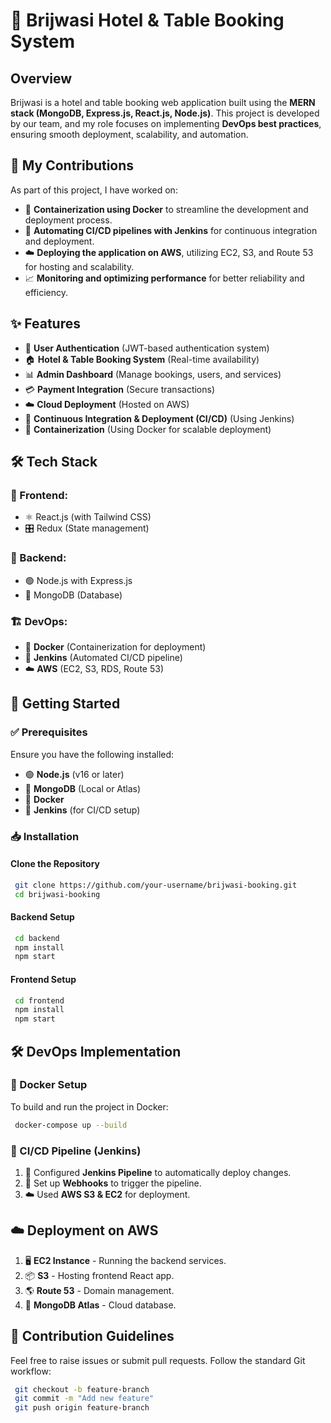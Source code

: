 # 🏨 Brijwasi Hotel & Table Booking System

## Overview
Brijwasi is a hotel and table booking web application built using the **MERN stack (MongoDB, Express.js, React.js, Node.js)**. This project is developed by our team, and my role focuses on implementing **DevOps best practices**, ensuring smooth deployment, scalability, and automation.

## 🚀 My Contributions
As part of this project, I have worked on:
- 🐳 **Containerization using Docker** to streamline the development and deployment process.
- 🔄 **Automating CI/CD pipelines with Jenkins** for continuous integration and deployment.
- ☁️ **Deploying the application on AWS**, utilizing EC2, S3, and Route 53 for hosting and scalability.
- 📈 **Monitoring and optimizing performance** for better reliability and efficiency.

## ✨ Features
- 🔐 **User Authentication** (JWT-based authentication system)
- 🏠 **Hotel & Table Booking System** (Real-time availability)
- 📊 **Admin Dashboard** (Manage bookings, users, and services)
- 💳 **Payment Integration** (Secure transactions)
- ☁️ **Cloud Deployment** (Hosted on AWS)
- 🔄 **Continuous Integration & Deployment (CI/CD)** (Using Jenkins)
- 🐳 **Containerization** (Using Docker for scalable deployment)

## 🛠 Tech Stack
### 🎨 Frontend:
- ⚛️ React.js (with Tailwind CSS)
- 🎛️ Redux (State management)

### 🔧 Backend:
- 🟢 Node.js with Express.js
- 🍃 MongoDB (Database)

### 🏗 DevOps:
- 🐳 **Docker** (Containerization for deployment)
- 🔄 **Jenkins** (Automated CI/CD pipeline)
- ☁️ **AWS** (EC2, S3, RDS, Route 53)

## 🏁 Getting Started
### ✅ Prerequisites
Ensure you have the following installed:
- 🟢 **Node.js** (v16 or later)
- 🍃 **MongoDB** (Local or Atlas)
- 🐳 **Docker**
- 🔄 **Jenkins** (for CI/CD setup)

### 📥 Installation
#### Clone the Repository
```sh
 git clone https://github.com/your-username/brijwasi-booking.git
 cd brijwasi-booking
```

#### Backend Setup
```sh
 cd backend
 npm install
 npm start
```

#### Frontend Setup
```sh
 cd frontend
 npm install
 npm start
```

## 🛠 DevOps Implementation
### 🐳 Docker Setup
To build and run the project in Docker:
```sh
 docker-compose up --build
```

### 🔄 CI/CD Pipeline (Jenkins)
1. 🔧 Configured **Jenkins Pipeline** to automatically deploy changes.
2. 🔗 Set up **Webhooks** to trigger the pipeline.
3. ☁️ Used **AWS S3 & EC2** for deployment.

## ☁️ Deployment on AWS
1. 🖥 **EC2 Instance** - Running the backend services.
2. 📦 **S3** - Hosting frontend React app.
3. 🌎 **Route 53** - Domain management.
4. 🍃 **MongoDB Atlas** - Cloud database.

## 👥 Contribution Guidelines
Feel free to raise issues or submit pull requests. Follow the standard Git workflow:
```sh
 git checkout -b feature-branch
 git commit -m "Add new feature"
 git push origin feature-branch
```



